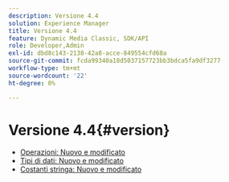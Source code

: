 ```yaml
---
description: Versione 4.4
solution: Experience Manager
title: Versione 4.4
feature: Dynamic Media Classic, SDK/API
role: Developer,Admin
exl-id: dbd8c143-2138-42a8-acce-849554cfd68a
source-git-commit: fcda99340a18d5037157723bb3bdca5fa9df3277
workflow-type: tm+mt
source-wordcount: '22'
ht-degree: 0%

---
```


# Versione 4.4{#version}

* [Operazioni: Nuovo e modificato](r-4-4-operations.md)
* [Tipi di dati: Nuovo e modificato](r-4-4-types.md)
* [Costanti stringa: Nuovo e modificato](r-4-4-string-constants.md)
